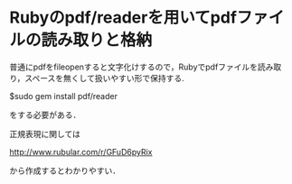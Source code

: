 # Rubyのpdf/readerを用いてpdfファイルの読み取りと格納
普通にpdfをfileopenすると文字化けするので，Rubyでpdfファイルを読み取り，スペースを無くして扱いやすい形で保持する.

$sudo gem install pdf/reader

をする必要がある．

正規表現に関しては

http://www.rubular.com/r/GFuD6pyRix

から作成するとわかりやすい．


